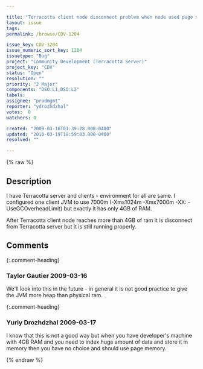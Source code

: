 ```yaml
---

title: "Terracotta client node disconnect problem when node used page memory on Linux system"
layout: issue
tags: 
permalink: /browse/CDV-1204

issue_key: CDV-1204
issue_numeric_sort_key: 1204
issuetype: "Bug"
project: "Community Development (Terracotta Server)"
project_key: "CDV"
status: "Open"
resolution: ""
priority: "2 Major"
components: "DSO:L1,DSO:L2"
labels: 
assignee: "prodmgmt"
reporter: "ydrozhdzhal"
votes:  0
watchers: 0

created: "2009-03-16T01:39:28.000-0400"
updated: "2010-03-19T18:59:03.000-0400"
resolved: ""

---
```




{% raw %}



## Description

<div markdown="1" class="description">

I have Terracotta server and clients - environment for all are same. I configured one client JVM to use 7000m (-Xms1024m -Xmx7000m -XX: -UseGCOverheadLimit) but exactly it has only 4GB of RAM.

After Terracotta client node reaches more than 4GB of ram it is disconnect from Terracotta server but it is still running properly.

</div>

## Comments


{:.comment-heading}
### **Taylor Gautier** <span class="date">2009-03-16</span>

<div markdown="1" class="comment">

We'll look into this in the future - in general it is not good practice to give the JVM more heap than physical ram.

</div>


{:.comment-heading}
### **Yuriy Drozhdzhal** <span class="date">2009-03-17</span>

<div markdown="1" class="comment">

I know that this is not a good way but when you have developer's machine with 4GB RAM and you need to index huge amount of data and store it in memory then you have no choice and should use page memory.

</div>



{% endraw %}
